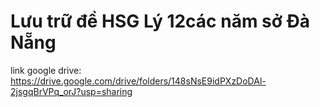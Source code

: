 # Lưu trữ đề HSG Lý 12các năm sở Đà Nẵng
link google drive: https://drive.google.com/drive/folders/148sNsE9idPXzDoDAl-2jsgqBrVPq_orJ?usp=sharing
